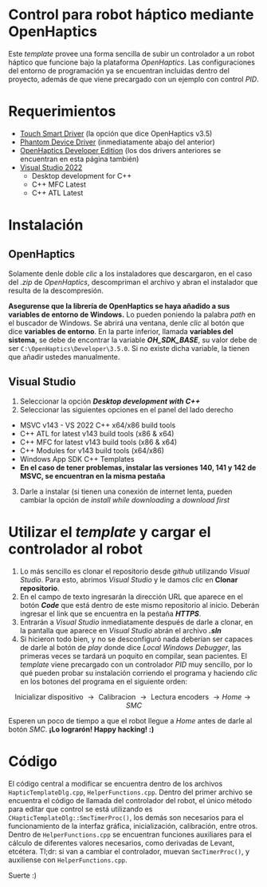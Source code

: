 # Control para robot háptico mediante OpenHaptics
Este *template* provee una forma sencilla de subir un controlador a un robot háptico que funcione bajo la plataforma *OpenHaptics*. Las configuraciones del entorno de programación ya se encuentran incluidas dentro del proyecto, además de que viene precargado con un ejemplo con control *PID*.

# Requerimientos
* [Touch Smart Driver](https://support.3dsystems.com/s/article/Haptic-Device-Drivers?language=en_US) (la opción que dice OpenHaptics v3.5)
* [Phantom Device Driver](https://support.3dsystems.com/s/article/Haptic-Device-Drivers?language=en_US) (inmediatamente abajo del anterior)
* [OpenHaptics Developer Edition](https://support.3dsystems.com/s/article/OpenHaptics-for-Windows-Developer-Edition-v35?language=en_US) (los dos drivers anteriores se encuentran en esta página también)
* [Visual Studio 2022](https://visualstudio.microsoft.com/es/vs/community/)
  * Desktop development for C++
  * C++ MFC Latest
  * C++ ATL Latest

# Instalación
## OpenHaptics
Solamente denle doble *clic* a los instaladores que descargaron, en el caso del *.zip* de *OpenHaptics*, descompriman el archivo y abran el instalador que resulta de la descompresión.

**Asegurense que la librería de OpenHaptics se haya añadido a sus variables de entorno de Windows.** Lo pueden poniendo la palabra *path* en el buscador de Windows. Se abrirá una ventana, denle *clic* al botón que dice **variables de entorno**. En la parte inferior, llamada **variables del sistema**, se debe de encontrar la variable ***OH_SDK_BASE***, su valor debe de ser `C:\OpenHaptics\Developer\3.5.0`. Si no existe dicha variable, la tienen que añadir ustedes manualmente.

## Visual Studio
1. Seleccionar la opción ***Desktop development with C++***
2. Seleccionar las siguientes opciones en el panel del lado derecho
  * MSVC v143 - VS 2022 C++ x64/x86 build tools
  * C++ ATL for latest v143 build tools (x86 & x64)
  * C++ MFC for latest v143 build tools (x86 & x64)
  * C++ Modules for v143 build tools (x64/x86)
  * Windows App SDK C++ Templates
  * **En el caso de tener problemas, instalar las versiones 140, 141 y 142 de MSVC, se encuentran en la misma pestaña**
3. Darle a instalar (si tienen una conexión de internet lenta, pueden cambiar la opción de *install while downloading* a *download first*

# Utilizar el *template* y cargar el controlador al robot
1. Lo más sencillo es clonar el repositorio desde *github* utilizando *Visual Studio*. Para esto, abrimos *Visual Studio* y le damos *clic* en **Clonar repositorio**.
2. En el campo de texto ingresarán la dirección URL que aparece en el botón ***Code*** que está dentro de este mismo repositorio al inicio. Deberán ingresar el link que se encuentra en la pestaña ***HTTPS***.
3. Entrarán a *Visual Studio* inmediatamente después de darle a clonar, en la pantalla que aparece en *Visual Studio* abrán el archivo ***.sln***
4. Si hicieron todo bien, y no se desconfiguró nada deberían ser capaces de darle al botón de *play* donde dice *Local Windows Debugger*, las primeras veces se tardará un poquito en compilar, sean pacientes. El *template* viene precargado con un controlador *PID* muy sencillo, por lo qué pueden probar su instalación corriendo el programa y haciendo *clic* en los botones del programa en el siguiente orden:

$$
\text{Inicializar dispositivo } \rightarrow \text{ Calibracion } \rightarrow \text{ Lectura encoders } \rightarrow { Home } \rightarrow { SMC} 
$$

Esperen un poco de tiempo a que el robot llegue a *Home* antes de darle al botón *SMC*. 
**¡Lo lograrón! Happy hacking! :)**

# Código
El código central a modificar se encuentra dentro de los archivos `HapticTemplateDlg.cpp`, `HelperFunctions.cpp`. Dentro del primer archivo se encuentra el código de llamada del controlador del robot, el único método para editar que control se está utilizando es `CHapticTemplateDlg::SmcTimerProc()`, los demás son necesarios para el funcionamiento de la interfaz gráfica, inicialización, calibración, entre otros. Dentro de `HelperFunctions.cpp` se encuentran funciones auxiliares para el cálculo de diferentes valores necesarios, como derivadas de Levant, etcétera. Tl;dr: si van a cambiar el controlador, muevan `SmcTimerProc()`, y auxiliense con `HelperFunctions.cpp`.

Suerte :)
